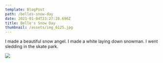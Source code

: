 ```yaml
---
template: BlogPost
path: /belles-snow-day
date: 2021-01-04T23:27:28.696Z
title: Belle's Snow Day
thumbnail: /assets/img_6125.jpg
---
```

I made a beautiful snow angel. I made a white laying down snowman. I went sledding in the skate park.

![](/assets/img_3c5b8f7426e8-1.jpeg)